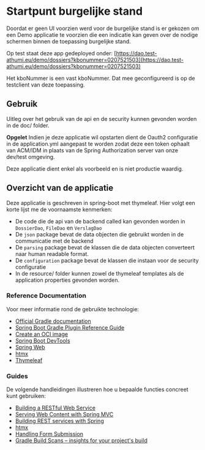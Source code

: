 # Startpunt burgelijke stand
Doordat er geen UI voorzien werd voor de burgelijke stand is er gekozen om een Demo applicatie te voorzien die een indicatie kan geven over de 
nodige schermen binnen de toepassing burgelijke stand. 

Op test staat deze app gedeployed onder: [https://dao.test-athumi.eu/demo/dossiers?kbonummer=0207521503](https://dao.test-athumi.eu/demo/dossiers?kbonummer=0207521503)

Het kboNummer is een vast kboNummer. Dat mee geconfigureerd is op de testclient van deze toepassing. 


## Gebruik
Uitleg over het gebruik van de api en de security kunnen gevonden worden in de doc/ folder.

**Opgelet** Indien je deze applicatie wil opstarten dient de Oauth2 configuratie in de application.yml aangepast te worden zodat
deze een token ophaalt van ACM/IDM in plaats van de Spring Authorization server van onze dev/test omgeving.

Deze applicatie dient enkel als voorbeeld en is niet productie waardig.

## Overzicht van de applicatie
Deze applicatie is geschreven in spring-boot met thymeleaf.
Hier volgt een korte lijst me de voornaamste kenmerken:
* De code die de api van de backend called kan gevonden worden in `DossierDao`, `FileDao` en `VerslagDao`
* De `json` package bevat de data objecten die gebruikt worden in de communicatie met de backend
* De `parsing` package bevat de klassen die de data objecten converteert naar human readable format.
* De `configuration` package bevat de klassen die instaan voor de security configuratie
* In de resource/ folder kunnen zowel de thymeleaf templates als de application properties gevonden worden.

### Reference Documentation

Voor meer informatie rond de gebruikte technologie:

* [Official Gradle documentation](https://docs.gradle.org)
* [Spring Boot Gradle Plugin Reference Guide](https://docs.spring.io/spring-boot/3.3.3/gradle-plugin)
* [Create an OCI image](https://docs.spring.io/spring-boot/3.3.3/gradle-plugin/packaging-oci-image.html)
* [Spring Boot DevTools](https://docs.spring.io/spring-boot/docs/3.3.3/reference/htmlsingle/index.html#using.devtools)
* [Spring Web](https://docs.spring.io/spring-boot/docs/3.3.3/reference/htmlsingle/index.html#web)
* [htmx](https://github.com/wimdeblauwe/htmx-spring-boot)
* [Thymeleaf](https://docs.spring.io/spring-boot/docs/3.3.3/reference/htmlsingle/index.html#web.servlet.spring-mvc.template-engines)

### Guides

De volgende handleidingen illustreren hoe u bepaalde functies concreet kunt gebruiken:

* [Building a RESTful Web Service](https://spring.io/guides/gs/rest-service/)
* [Serving Web Content with Spring MVC](https://spring.io/guides/gs/serving-web-content/)
* [Building REST services with Spring](https://spring.io/guides/tutorials/rest/)
* [htmx](https://www.youtube.com/watch?v=j-rfPoXe5aE)
* [Handling Form Submission](https://spring.io/guides/gs/handling-form-submission/)
* [Gradle Build Scans – insights for your project's build](https://scans.gradle.com#gradle)



